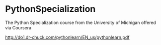 # PythonSpecialization
The Python Specialization course from the University of Michigan offered via Coursera

http://do1.dr-chuck.com/pythonlearn/EN_us/pythonlearn.pdf
